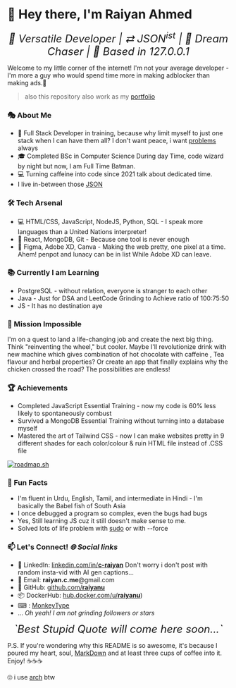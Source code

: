 # 👋 Hey there, I'm Raiyan Ahmed

<i style="display:block;text-align:center;font-size:1.5rem;"> 🚀 Versatile Developer | ⇄ JSON<sup>ist</sup> | 🌈 Dream Chaser | 🏡 Based in 127.0.0.1
</i>

Welcome to my little corner of the internet! I'm not your average developer - I'm more a guy who would spend time more in making adblocker than making ads.🤞

> also this repository also work as my [portfolio](https://raiyanu.github.io/)

### 🎭 About Me

- 🧠 Full Stack Developer in training, because why limit myself to just one stack when I can have them all? I don't want peace, i want [problems](https://www.youtube.com/watch?v=OrqDZ5CP3cA) always
- 🎓 Completed BSc in Computer Science During day Time, code wizard by night but now, I am Full Time Batman.
- 💻 Turning caffeine into code since 2021 talk about dedicated time.
- I live in-between those [JSON](https://www.json.org/)

### 🛠️ Tech Arsenal

- 💻 HTML/CSS, JavaScript, NodeJS, Python, SQL - I speak more languages than a United Nations interpreter!
- 🔧 React, MongoDB, Git - Because one tool is never enough
- 🎨 Figma, Adobe XD, Canva - Making the web pretty, one pixel at a time. Ahem! penpot and lunacy can be in list While Adobe XD can leave.

### 📚 Currently I am Learning

- PostgreSQL - without relation, everyone is stranger to each other
- Java - Just for DSA and LeetCode Grinding to Achieve ratio of 100:75:50
- JS - It has no destination aye

### 🚀 Mission Impossible

I'm on a quest to land a life-changing job and create the next big thing. Think "reinventing the wheel," but cooler. Maybe I'll revolutionize drink with new machine which gives combination of hot chocolate with caffeine , Tea flavour and herbal properties? Or create an app that finally explains why the chicken crossed the road? The possibilities are endless!

### 🏆 Achievements

- Completed JavaScript Essential Training - now my code is 60% less likely to spontaneously combust
- Survived a MongoDB Essential Training without turning into a database myself
- Mastered the art of Tailwind CSS - now I can make websites pretty in 9 different shades for each color/colour & ruin HTML file instead of .CSS file

[![roadmap.sh](https://roadmap.sh/card/wide/64f21c72b128dce3cb9c3411?variant=light&roadmaps=full-stack%2Cjava%2Cjavascript%2Cfrontend)](https://www.google.com/search?sca_esv=011de76d6005021e&sxsrf=ADLYWIIKGhf2U4xQHWfwQFhyVrp6WOvTcw:1723624996835&q=funny+cat+images+meme&udm=2&fbs=AEQNm0BKxFXqFZETuC92mLOmXO9xTuwl7LTqpjEikSHB2sNnAo_Nt6_jBoO5j_EG4ZXs8aQCufxT5WhqKxk_t3EFVMM67rI6i01ADbZ-a5wYaAsalDcO6S1GH-LO2-BpNO0GjKIvvxoXnjjP08V8RmhXnS3ZTYi7mGxclhyNM7kU-cEZojmfYb66zxZupqQ3TpTT-qjAIEt1CwlZuUTZOKSe8wS1nEmI6w&sa=X&ved=2ahUKEwi-gKa9i_SHAxVIU2wGHaCRCaAQtKgLegQICxAB&biw=1366&bih=650&dpr=1)

### 🎉 Fun Facts

- I'm fluent in Urdu, English, Tamil, and intermediate in Hindi - I'm basically the Babel fish of South Asia
- I once debugged a program so complex, even the bugs had bugs
- Yes, Still learning JS cuz it still doesn't make sense to me.
- Solved lots of life problem with [sudo](https://www.sudo.ws/) or with --force

### 📫 Let's Connect!  *🌐 Social links*

- 🔗 LinkedIn: [linkedin.com/in/**c-raiyan**](https://linkedin.com/in/c-raiyan) Don't worry i don't post with random insta-vid with AI gen captions...
- 📧 Email: **raiyan.c.me**@gmail.com
- 🐙 GitHub: [github.com/**raiyanu**](https://github.com/raiyanu)
- 📦 DockerHub: [hub.docker.com/u/**raiyanu**](https://hub.docker.com/u/raiyanu))
- ⌨ : [MonkeyType](https://monkeytype.com/profile/raiyan.c)
- ...
*Oh yeah! I am not grinding followers or stars*

<i style="display:block;text-align:center;font-size:1.5rem;">
`Best Stupid Quote will come here soon...`
</i>

P.S. If you're wondering why this README is so awesome, it's because I poured my heart, soul, [MarkDown](https://en.wikipedia.org/wiki/Markdown) and at least three cups of coffee into it. Enjoy! ☕️☕️☕️

🙄 i use [arch](https://archlinux.org/) btw
